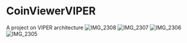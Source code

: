 # CoinViewerVIPER
A project on VIPER architecture
![IMG_2308](https://user-images.githubusercontent.com/75501963/216773840-37e2e9a8-972d-4a97-8606-905872e4e26e.PNG)
![IMG_2307](https://user-images.githubusercontent.com/75501963/216773844-ea4213ec-3fc6-4824-b0ac-5d4decb8fde9.PNG)
![IMG_2306](https://user-images.githubusercontent.com/75501963/216773846-707c517d-3404-46c5-af73-69a2a8146ab3.PNG)
![IMG_2305](https://user-images.githubusercontent.com/75501963/216773849-feadc3e6-fa7c-41d4-a66b-f12ee0762d50.PNG)
